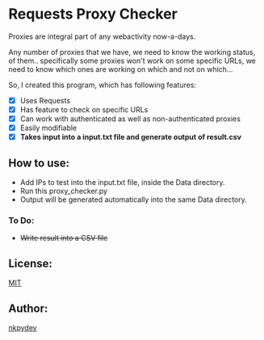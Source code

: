 # Requests Proxy Checker

Proxies are integral part of any webactivity now-a-days.

Any number of proxies that we have, we need to know the working status, of them.. specifically some proxies won't work on some specific URLs, we need to know which ones are working on which and not on which...

So, I created this program, which has following features:
- [x] Uses Requests
- [x] Has feature to check on specific URLs
- [x] Can work with authenticated as well as non-authenticated proxies
- [x] Easily modifiable
- [x] **Takes input into a input.txt file and generate output of result.csv**

## How to use:
- Add IPs to test into the input.txt file, inside the Data directory.
- Run this proxy_checker.py
- Output will be generated automatically into the same Data directory.

### To Do:
- ~~Write result into a CSV file~~

## License:
[MIT](https://github.com/nkpydev/Requests-Proxy-Checker/blob/master/LICENSE)

## Author:
[nkpydev](https://github.com/nkpydev)